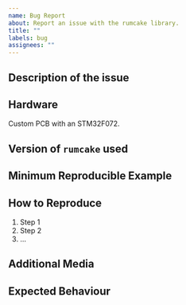```yaml
---
name: Bug Report
about: Report an issue with the rumcake library.
title: ""
labels: bug
assignees: ""
---
```


## Description of the issue

<!-- Insert a quick and concise description of the bug -->

## Hardware

<!-- What MCU did you test this on? -->

Custom PCB with an STM32F072.

## Version of `rumcake` used

<!-- This should be the version used in your Cargo.toml -->

## Minimum Reproducible Example

<!-- This can be a code block, or a link to a Cargo workspace that exhibits the problem with rumcake -->

## How to Reproduce

1. Step 1
2. Step 2
3. ...

## Additional Media

<!--
This can include screenshots, videos, logs, etc.
Feel free to remove this section if you don't have any media to show the issue.
-->

## Expected Behaviour

<!-- Explain what you expected to happen -->
